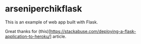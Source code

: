 # arseniperchikflask

This is an example of web app built with Flask.

Great thanks for (this)[https://stackabuse.com/deploying-a-flask-application-to-heroku/] article.